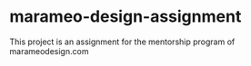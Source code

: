 # marameo-design-assignment

This project is an assignment for the mentorship program of marameodesign.com
